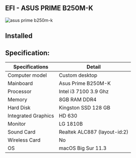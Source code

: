 ## **EFI - ASUS PRIME B250M-K**
![asus prime b250m-k](https://c1.neweggimages.com/ProductImage/13-132-948-V01.jpg)

## Installed


## **Specification**:
| Specifications | Detail |
|---|---|
| Computer model  | Custom desktop  |
| Mainboard  |  Asus Prime B250M-K |
| Processor  | Intel i3 7100 3.9 Ghz  |
| Memory  | 8GB RAM DDR4  |
| Hard Disk  | Kingston SSD 128 GB  |
| Integrated Graphics  | HD 630  |
| Monitor  | LG 1810B  |
| Sound Card  |  Realtek ALC887 (layout-id:2)  |
| Wireless Card  | No  |
| OS | macOS Big Sur 11.3 |

